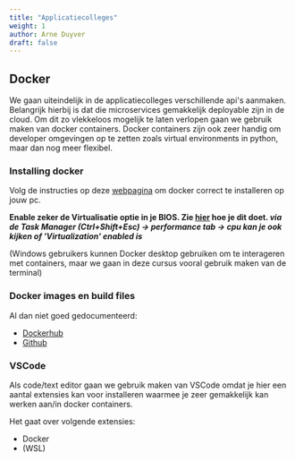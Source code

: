 ```yaml
---
title: "Applicatiecolleges"
weight: 1
author: Arne Duyver
draft: false
---
```


## Docker

We gaan uiteindelijk in de applicatiecolleges verschillende api's aanmaken. Belangrijk hierbij is dat die microservices gemakkelijk deployable zijn in de cloud. Om dit zo vlekkeloos mogelijk te laten verlopen gaan we gebruik maken van docker containers. Docker containers zijn ook zeer handig om developer omgevingen op te zetten zoals virtual environments in python, maar dan nog meer flexibel.

### Installing docker

Volg de instructies op deze [webpagina](https://docs.docker.com/engine/install/) om docker correct te installeren op jouw pc.

**Enable zeker de Virtualisatie optie in je BIOS. Zie [hier](https://www.virtualmetric.com/blog/how-to-enable-hardware-virtualization) hoe je dit doet. _via de Task Manager (Ctrl+Shift+Esc) -> performance tab -> cpu kan je ook kijken of 'Virtualization' enabled is_**

(Windows gebruikers kunnen Docker desktop gebruiken om te interageren met containers, maar we gaan in deze cursus vooral gebruik maken van de terminal)

### Docker images en build files
Al dan niet goed gedocumenteerd:
- [Dockerhub](https://hub.docker.com/)
- [Github](https://www.github.com)

### VSCode

Als code/text editor gaan we gebruik maken van VSCode omdat je hier een aantal extensies kan voor installeren waarmee je zeer gemakkelijk kan werken aan/in docker containers.

Het gaat over volgende extensies:
- Docker
- (WSL)